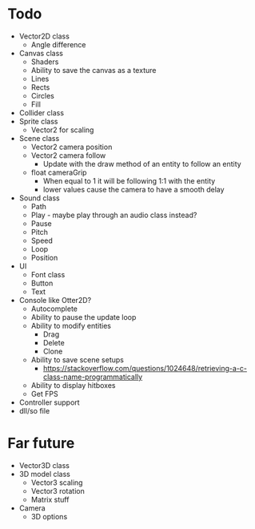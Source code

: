 # Todo

* Vector2D class
    * Angle difference
* Canvas class
    * Shaders
    * Ability to save the canvas as a texture
    * Lines
    * Rects
    * Circles
    * Fill
* Collider class
* Sprite class
    * Vector2 for scaling
* Scene class
    * Vector2 camera position
    * Vector2 camera follow
        * Update with the draw method of an entity to follow an entity
    * float cameraGrip
        * When equal to 1 it will be following 1:1 with the entity
        * lower values cause the camera to have a smooth delay  
* Sound class
    * Path
    * Play - maybe play through an audio class instead?
    * Pause
    * Pitch
    * Speed
    * Loop
    * Position
* UI
    * Font class
    * Button
    * Text
* Console like Otter2D?
    * Autocomplete
    * Ability to pause the update loop
    * Ability to modify entities
        * Drag
        * Delete
        * Clone
    * Ability to save scene setups
        * https://stackoverflow.com/questions/1024648/retrieving-a-c-class-name-programmatically
    * Ability to display hitboxes
    * Get FPS
* Controller support
* dll/so file

# Far future

* Vector3D class
* 3D model class
    * Vector3 scaling
    * Vector3 rotation
    * Matrix stuff
* Camera
    * 3D options
    